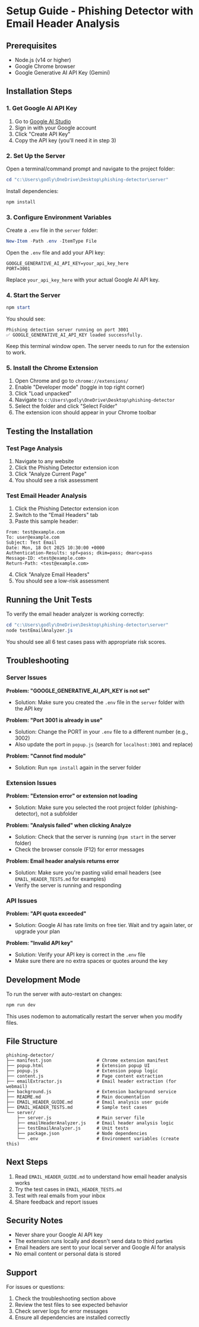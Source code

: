 # Setup Guide - Phishing Detector with Email Header Analysis

## Prerequisites

- Node.js (v14 or higher)
- Google Chrome browser
- Google Generative AI API Key (Gemini)

## Installation Steps

### 1. Get Google AI API Key

1. Go to [Google AI Studio](https://makersuite.google.com/app/apikey)
2. Sign in with your Google account
3. Click "Create API Key"
4. Copy the API key (you'll need it in step 3)

### 2. Set Up the Server

Open a terminal/command prompt and navigate to the project folder:

```powershell
cd "c:\Users\godly\OneDrive\Desktop\phishing-detector\server"
```

Install dependencies:

```powershell
npm install
```

### 3. Configure Environment Variables

Create a `.env` file in the `server` folder:

```powershell
New-Item -Path .env -ItemType File
```

Open the `.env` file and add your API key:

```
GOOGLE_GENERATIVE_AI_API_KEY=your_api_key_here
PORT=3001
```

Replace `your_api_key_here` with your actual Google AI API key.

### 4. Start the Server

```powershell
npm start
```

You should see:

```
Phishing detection server running on port 3001
✅ GOOGLE_GENERATIVE_AI_API_KEY loaded successfully.
```

Keep this terminal window open. The server needs to run for the extension to work.

### 5. Install the Chrome Extension

1. Open Chrome and go to `chrome://extensions/`
2. Enable "Developer mode" (toggle in top right corner)
3. Click "Load unpacked"
4. Navigate to `c:\Users\godly\OneDrive\Desktop\phishing-detector`
5. Select the folder and click "Select Folder"
6. The extension icon should appear in your Chrome toolbar

## Testing the Installation

### Test Page Analysis

1. Navigate to any website
2. Click the Phishing Detector extension icon
3. Click "Analyze Current Page"
4. You should see a risk assessment

### Test Email Header Analysis

1. Click the Phishing Detector extension icon
2. Switch to the "Email Headers" tab
3. Paste this sample header:

```
From: test@example.com
To: user@example.com
Subject: Test Email
Date: Mon, 18 Oct 2025 10:30:00 +0000
Authentication-Results: spf=pass; dkim=pass; dmarc=pass
Message-ID: <test@example.com>
Return-Path: <test@example.com>
```

4. Click "Analyze Email Headers"
5. You should see a low-risk assessment

## Running the Unit Tests

To verify the email header analyzer is working correctly:

```powershell
cd "c:\Users\godly\OneDrive\Desktop\phishing-detector\server"
node testEmailAnalyzer.js
```

You should see all 6 test cases pass with appropriate risk scores.

## Troubleshooting

### Server Issues

**Problem: "GOOGLE_GENERATIVE_AI_API_KEY is not set"**

- Solution: Make sure you created the `.env` file in the `server` folder with the API key

**Problem: "Port 3001 is already in use"**

- Solution: Change the PORT in your `.env` file to a different number (e.g., 3002)
- Also update the port in `popup.js` (search for `localhost:3001` and replace)

**Problem: "Cannot find module"**

- Solution: Run `npm install` again in the server folder

### Extension Issues

**Problem: "Extension error" or extension not loading**

- Solution: Make sure you selected the root project folder (phishing-detector), not a subfolder

**Problem: "Analysis failed" when clicking Analyze**

- Solution: Check that the server is running (`npm start` in the server folder)
- Check the browser console (F12) for error messages

**Problem: Email header analysis returns error**

- Solution: Make sure you're pasting valid email headers (see `EMAIL_HEADER_TESTS.md` for examples)
- Verify the server is running and responding

### API Issues

**Problem: "API quota exceeded"**

- Solution: Google AI has rate limits on free tier. Wait and try again later, or upgrade your plan

**Problem: "Invalid API key"**

- Solution: Verify your API key is correct in the `.env` file
- Make sure there are no extra spaces or quotes around the key

## Development Mode

To run the server with auto-restart on changes:

```powershell
npm run dev
```

This uses nodemon to automatically restart the server when you modify files.

## File Structure

```
phishing-detector/
├── manifest.json                 # Chrome extension manifest
├── popup.html                    # Extension popup UI
├── popup.js                      # Extension popup logic
├── content.js                    # Page content extraction
├── emailExtractor.js             # Email header extraction (for webmail)
├── background.js                 # Extension background service
├── README.md                     # Main documentation
├── EMAIL_HEADER_GUIDE.md         # Email analysis user guide
├── EMAIL_HEADER_TESTS.md         # Sample test cases
└── server/
    ├── server.js                 # Main server file
    ├── emailHeaderAnalyzer.js    # Email header analysis logic
    ├── testEmailAnalyzer.js      # Unit tests
    ├── package.json              # Node dependencies
    └── .env                      # Environment variables (create this)
```

## Next Steps

1. Read `EMAIL_HEADER_GUIDE.md` to understand how email header analysis works
2. Try the test cases in `EMAIL_HEADER_TESTS.md`
3. Test with real emails from your inbox
4. Share feedback and report issues

## Security Notes

- Never share your Google AI API key
- The extension runs locally and doesn't send data to third parties
- Email headers are sent to your local server and Google AI for analysis
- No email content or personal data is stored

## Support

For issues or questions:

1. Check the troubleshooting section above
2. Review the test files to see expected behavior
3. Check server logs for error messages
4. Ensure all dependencies are installed correctly
